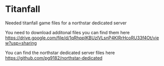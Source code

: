 # Titanfall
Needed titanfall game files for a northstar dedicated server

You need to download additonal files you can find them here https://drive.google.com/file/d/1qRhppIKBUzlVLsnP4KIRrHcoRU33f4Ot/view?usp=sharing

You can find the northstar dedicated server files here https://github.com/pg9182/northstar-dedicated

